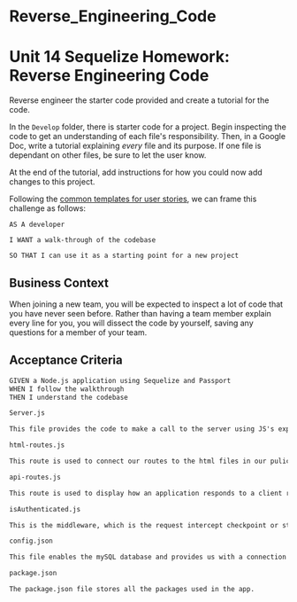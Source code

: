 # Reverse_Engineering_Code

# Unit 14 Sequelize Homework: Reverse Engineering Code

Reverse engineer the starter code provided and create a tutorial for the code.

In the `Develop` folder, there is starter code for a project. Begin inspecting the code to get an understanding of each file's responsibility. Then, in a Google Doc, write a tutorial explaining *every* file and its purpose. If one file is dependant on other files, be sure to let the user know.

At the end of the tutorial, add instructions for how you could now add changes to this project.

Following the [common templates for user stories](https://en.wikipedia.org/wiki/User_story#Common_templates), we can frame this challenge as follows:

```
AS A developer

I WANT a walk-through of the codebase

SO THAT I can use it as a starting point for a new project
```

## Business Context

When joining a new team, you will be expected to inspect a lot of code that you have never seen before. Rather than having a team member explain every line for you, you will dissect the code by yourself, saving any questions for a member of your team.

## Acceptance Criteria

```md
GIVEN a Node.js application using Sequelize and Passport
WHEN I follow the walkthrough
THEN I understand the codebase

Server.js 

This file provides the code to make a call to the server using JS's express package.  We call the server and then receive a response from that call. We need to create a variable to call the express package.We also require the routes used in the app.  We also set up a port, which is used to call the server and we call a variable used to sync our models. 

html-routes.js

This route is used to connect our routes to the html files in our pulic folder. The html route responds to a particular endpoint (html) using a request method. This could be a GET, POST, PUT, and DELETE method. It then directs this request to the html page of its choice with an if statement that calls on the response received from our middleware, which in this case is the isAuthenticated middleware. 

api-routes.js

This route is used to display how an application responds to a client request from a particular endpoint/API using the 'app' express instance, which is used for running the server and initializing the different routes methods. It also interacts with the models files (index.js/user.js) to manipulate or edit the data received from the user. 

isAuthenticated.js 

This is the middleware, which is the request intercept checkpoint or stop, between the request and the database storing the data provided by the user in their request. 

config.json

This file enables the mySQL database and provides us with a connection between our app and our database in mySQL. 

package.json 

The package.json file stores all the packages used in the app. 